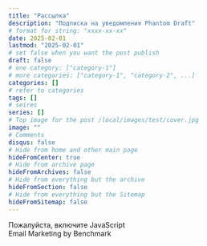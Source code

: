 ```yaml
---
title: "Рассылка"
description: "Подписка на уведомления Phantom Draft"
# format for string: "xxxx-xx-xx"
date: 2025-02-01
lastmod: "2025-02-01"
# set false when you want the post publish
draft: false
# one category: ["category-1"]
# more categories: ["category-1", "category-2", ...]
categories: []
# refer to categories
tags: []
# seires
series: []
# Top image for the post /local/images/test/cover.jpg
image: ""
# Comments
disqus: false
# Hide from home and other main page
hideFromCenter: true
# Hide from archive page
hideFromArchives: false
# Hide from everything but the archive
hideFromSection: false
# Hide from everything but the Sitemap
hideFromSitemap: false
---
```

<!-- BEGIN: Benchmark Email Signup Form Code -->
<script type="text/javascript" id="lbscript1764846" src="https://lb.benchmarkemail.com//code/lbformnew.js?mFcQnoBFKMQgc2%252BfKvs%252BcBcwvUXpuXVDFUCgJ7%252BHUw16pEP3L%252FZhNQ%253D%253D"></script>
<noscript>
	<p>Пожалуйста, включите JavaScript <br /> Email Marketing </a> by Benchmark</p>
</noscript>
<!-- END: Benchmark Email Signup Form Code -->